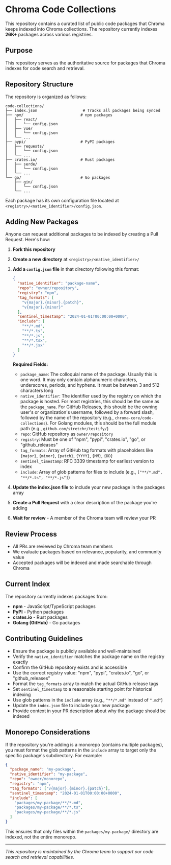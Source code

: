 # Chroma Code Collections

This repository contains a curated list of public code packages that Chroma keeps indexed into Chroma collections. The repository currently indexes **26K+** packages across various registries.

## Purpose

This repository serves as the authoritative source for packages that Chroma indexes for code search and retrieval. 

## Repository Structure

The repository is organized as follows:

```
code-collections/
├── index.json                    # Tracks all packages being synced
├── npm/                         # npm packages
│   ├── react/
│   │   └── config.json
│   ├── vue/
│   │   └── config.json
│   └── ...
├── pypi/                        # PyPI packages
│   ├── requests/
│   │   └── config.json
│   └── ...
├── crates.io/                   # Rust packages
│   ├── serde/
│   │   └── config.json
│   └── ...
└── go/                          # Go packages
    ├── gin/
    │   └── config.json
    └── ...
```

Each package has its own configuration file located at `<registry>/<native_identifier>/config.json`.

## Adding New Packages

Anyone can request additional packages to be indexed by creating a Pull Request. Here's how:

1. **Fork this repository**
2. **Create a new directory** at `<registry>/<native_identifier>/`
3. **Add a `config.json` file** in that directory following this format:
   ```json
   {
     "native_identifier": "package-name",
     "repo": "owner/repository",
     "registry": "npm",
     "tag_formats": [
       "v{major}.{minor}.{patch}",
       "v{major}.{minor}"
     ],
     "sentinel_timestamp": "2024-01-01T00:00:00+0000",
     "include": [
       "**/*.md",
       "**/*.ts", 
       "**/*.js",
       "**/*.tsx",
       "**/*.jsx"
     ]
   }
   ```

   **Required Fields:**
   - `package_name`: The colloquial name of the package. Usually this is one word. It may only contain alphanumeric characters, underscores, periods, and hyphens. It must be between 3 and 512 characters long
   - `native_identifier`: The identifier used by the registry on which the package is hosted. For most registries, this should be the same as the `package_name`. For GitHub Releases, this should be the owning user's or organization's username, followed by a forward slash, followed by the name of the repository (e.g., `chroma-core/code-collections`). For Golang modules, this should be the full module path (e.g., `github.com/stretchr/testify/`)
   - `repo`: GitHub repository as `owner/repository`
   - `registry`: Must be one of "npm", "pypi", "crates.io", "go", or "github_releases"
   - `tag_formats`: Array of GitHub tag formats with placeholders like `{major}`, `{minor}`, `{patch}`, `{YYYY}`, `{MM}`, `{DD}`
   - `sentinel_timestamp`: RFC 3339 timestamp for earliest version to index
   - `include`: Array of glob patterns for files to include (e.g., `["**/*.md", "**/*.ts", "**/*.js"]`)

4. **Update the index.json file** to include your new package in the packages array
5. **Create a Pull Request** with a clear description of the package you're adding
6. **Wait for review** - A member of the Chroma team will review your PR

## Review Process

- All PRs are reviewed by Chroma team members
- We evaluate packages based on relevance, popularity, and community value
- Accepted packages will be indexed and made searchable through Chroma

## Current Index

The repository currently indexes packages from:
- **npm** - JavaScript/TypeScript packages
- **PyPI** - Python packages
- **crates.io** - Rust packages
- **Golang (GitHub)** - Go packages

## Contributing Guidelines

- Ensure the package is publicly available and well-maintained
- Verify the `native_identifier` matches the package name on the registry exactly
- Confirm the GitHub repository exists and is accessible
- Use the correct registry value: "npm", "pypi", "crates.io", "go", or "github_releases"
- Format the `tag_formats` array to match the actual GitHub release tags
- Set `sentinel_timestamp` to a reasonable starting point for historical indexing
- Use glob patterns in the `include` array (e.g., `"**/*.md"` instead of `".md"`)
- Update the `index.json` file to include your new package
- Provide context in your PR description about why the package should be indexed

## Monorepo Considerations

If the repository you're adding is a monorepo (contains multiple packages), you must format the glob patterns in the `include` array to target only the specific package's subdirectory. For example:

```json
{
  "package_name": "my-package",
  "native_identifier": "my-package",
  "repo": "owner/monorepo",
  "registry": "npm",
  "tag_formats": ["v{major}.{minor}.{patch}"],
  "sentinel_timestamp": "2024-01-01T00:00:00+0000",
  "include": [
    "packages/my-package/**/*.md",
    "packages/my-package/**/*.ts",
    "packages/my-package/**/*.js"
  ]
}
```

This ensures that only files within the `packages/my-package/` directory are indexed, not the entire monorepo.

---

*This repository is maintained by the Chroma team to support our code search and retrieval capabilities.*

